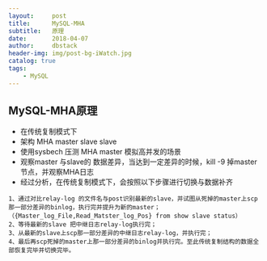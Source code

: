 ```yaml
---
layout:     post
title:      MySQL-MHA
subtitle:   原理
date:       2018-04-07
author:     dbstack
header-img: img/post-bg-iWatch.jpg
catalog: true
tags:
    - MySQL
---
```

## MySQL-MHA原理
- 在传统复制模式下
- 架构  MHA master slave  slave
- 使用sysbech 压测 MHA master 模拟高并发的场景
- 观察master  与slave的 数据差异，当达到一定差异的时候，kill -9 掉master 节点，并观察MHA日志
- 经过分析，在传统复制模式下，会按照以下步骤进行切换与数据补齐
````
1、通过对比relay-log 的文件名与post识别最新的slave，并试图从死掉的master上scp那一部分差异的binlog，执行完并提升为新的master；
（{Master_log_File,Read_Matster_log_Pos} from show slave status）
2、等待最新的slave 把中继日志relay-log执行完；
3、从最新的slave上scp那一部分差异的中继日志relay-log，并执行完；
4、最后再scp死掉的master上那一部分差异的binlog并执行完。至此传统复制结构的数据全部恢复完毕并切换完毕。
````
